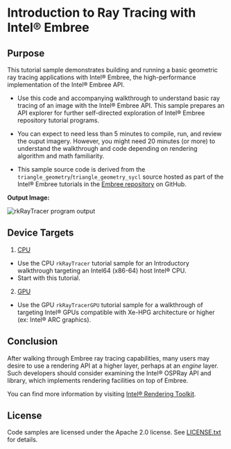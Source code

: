 # Introduction to Ray Tracing with Intel&reg; Embree

## Purpose
This tutorial sample demonstrates building and running a basic geometric ray tracing
applications with Intel&reg; Embree, the high-performance implementation of the Intel&reg; Embree API.

- Use this code and accompanying walkthrough to understand basic ray tracing of an image with the Intel&reg; Embree API. This sample prepares an API
explorer for further self-directed exploration of Intel&reg; Embree repository
tutorial programs. 

- You can expect to need less than 5 minutes to compile, run,
and review the ouput imagery. However, you might need 20 minutes (or more) to
understand the walkthrough and code depending on rendering algorithm and math
familiarity.

- This sample source code is derived from the `triangle_geometry`/`triangle_geometry_sycl`
source hosted as part of the Intel&reg; Embree tutorials in the [Embree
repository](https://github.com/embree/embree) on GitHub.

__Output Image:__

![rkRayTracer program
output](./cpu/example_images/rkRayTracer.png)

## Device Targets

1. [CPU](./cpu)
- Use the CPU `rkRayTracer` tutorial sample for an Introductory walkthrough targeting an Intel64 (x86-64) host Intel&reg; CPU.
- Start with this tutorial.

2. [GPU](./gpu)
- Use the GPU `rkRayTracerGPU` tutorial sample for a walkthrough of targeting Intel&reg; GPUs compatible with Xe-HPG architecture or higher (ex: Intel&reg; ARC graphics).

## Conclusion

After walking through Embree ray tracing capabilities, many users may desire to use a
rendering API at a higher layer, perhaps at an _engine_ layer. Such developers
should consider examining the Intel&reg; OSPRay API and library, which implements
rendering facilities on top of Embree.

You can find more information by visiting [Intel&reg; Rendering
Toolkit](https://software.intel.com/content/www/us/en/develop/tools/oneapi/rendering-toolkit.html).

## License

Code samples are licensed under the Apache 2.0 license. See
[LICENSE.txt](LICENSE.txt) for details.

